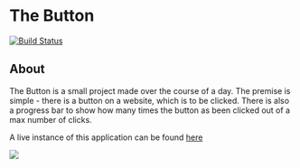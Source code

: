 # The Button
[![Build Status](https://travis-ci.org/ShepherdJerred/thebutton.svg?branch=master)](https://travis-ci.org/ShepherdJerred/thebutton)

## About
The Button is a small project made over the course of a day. The premise is simple - there is a button on a website, which is to be clicked. There is also a progress bar to show how many times the button as been clicked out of a max number of clicks.

A live instance of this application can be found [here](https://the-button-app.herokuapp.com/)

<img src="https://i.imgur.com/ZyW9tps.png">
